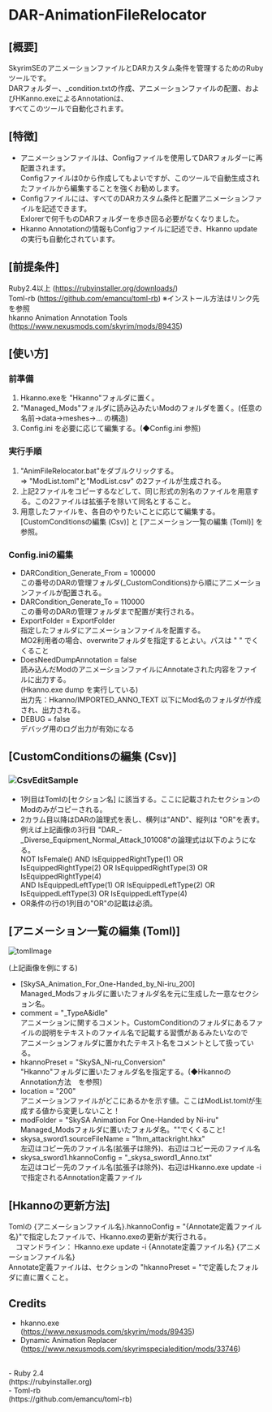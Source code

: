 # DAR-AnimationFileRelocator

## [概要]<br>
  SkyrimSEのアニメーションファイルとDARカスタム条件を管理するためのRubyツールです。<br>
  DARフォルダー、_condition.txtの作成、アニメーションファイルの配置、およびHKanno.exeによるAnnotationは、<br>
  すべてこのツールで自動化されます。<br>

## [特徴]<br>
- アニメーションファイルは、Configファイルを使用してDARフォルダーに再配置されます。<br>
  Configファイルは0から作成してもよいですが、このツールで自動生成されたファイルから編集することを強くお勧めします。<br>
- Configファイルには、すべてのDARカスタム条件と配置アニメーションファイルを記述できます。<br>
  Exlorerで何千ものDARフォルダーを歩き回る必要がなくなりました。<br>
- Hkanno Annotationの情報もConfigファイルに記述でき、Hkanno updateの実行も自動化されています。<br>

## [前提条件]<br>
  Ruby2.4以上 (https://rubyinstaller.org/downloads/) <br>
  Toml-rb (https://github.com/emancu/toml-rb) ※インストール方法はリンク先を参照<br>
  hkanno Animation Annotation Tools (https://www.nexusmods.com/skyrim/mods/89435) <br>

## [使い方]<br>
### 前準備<br>
1. Hkanno.exeを "Hkanno"フォルダに置く。<br>
2. "Managed_Mods"フォルダに読み込みたいModのフォルダを置く。(任意の名前->data->meshes->... の構造)<br>
3. Config.ini を必要に応じて編集する。(◆Config.ini 参照)<br>

### 実行手順<br>
1. "AnimFileRelocator.bat"をダブルクリックする。<br>
    ⇒ "ModList.toml"と"ModList.csv" の2ファイルが生成される。<br>
2. 上記2ファイルをコピーするなどして、同じ形式の別名のファイルを用意する。この2ファイルは拡張子を除いて同名とすること。<br>
3. 用意したファイルを、各自のやりたいことに応じて編集する。<br>
    [CustomConditionsの編集 (Csv)] と [アニメーション一覧の編集 (Toml)] を参照。<br>

### Config.iniの編集<br>
   - DARCondition_Generate_From = 100000<br>
       この番号のDARの管理フォルダ(_CustomConditions)から順にアニメーションファイルが配置される。<br>
   - DARCondition_Generate_To = 110000<br>
       この番号のDARの管理フォルダまで配置が実行される。<br>
   - ExportFolder = ExportFolder<br>
       指定したフォルダにアニメーションファイルを配置する。<br>
       MO2利用者の場合、overwriteフォルダを指定するとよい。パスは " " でくくること<br>
   - DoesNeedDumpAnnotation = false<br>
       読み込んだModのアニメーションファイルにAnnotateされた内容をファイルに出力する。<br>
        (Hkanno.exe dump を実行している)<br>
       出力先：Hkanno/IMPORTED_ANNO_TEXT 以下にMod名のフォルダが作成され、出力される。<br>
   - DEBUG = false<br>
       デバッグ用のログ出力が有効になる<br>

## [CustomConditionsの編集 (Csv)]<br>
### ![CsvEditSample](https://user-images.githubusercontent.com/47932625/126159043-2f1539dc-2b76-405c-a4fb-160127fb0398.PNG)

- 1列目はTomlの[セクション名] に該当する。ここに記載されたセクションのModのみがコピーされる。<br>
- 2カラム目以降はDARの論理式を表し、横列は"AND"、縦列は "OR"を表す。<br>
    例えば上記画像の3行目 "DAR_-_Diverse_Equipment_Normal_Attack_101008"の論理式は以下のようになる。<br>
    NOT IsFemale() AND IsEquippedRightType(1) OR IsEquippedRightType(2) OR IsEquippedRightType(3) OR IsEquippedRightType(4)<br>
    AND IsEquippedLeftType(1) OR IsEquippedLeftType(2) OR IsEquippedLeftType(3) OR IsEquippedLeftType(4)<br>
- OR条件の行の1列目の"OR"の記載は必須。<br>

## [アニメーション一覧の編集 (Toml)]<br>
![tomlImage](https://user-images.githubusercontent.com/47932625/126166789-77b003e6-a1c1-4d99-8ba6-a22cb26cdd47.PNG)

(上記画像を例にする)
- [SkySA_Animation_For_One-Handed_by_Ni-iru_200]<br>
Managed_Modsフォルダに置いたフォルダ名を元に生成した一意なセクション名。<br>
- comment = "_TypeA&idle"<br>
アニメーションに関するコメント。CustomConditionのフォルダにあるファイルの説明をテキストのファイル名で記載する習慣があるみたいなので<br>
アニメーションフォルダに置かれたテキスト名をコメントとして扱っている。<br>
- hkannoPreset = "SkySA_Ni-ru_Conversion"<br>
"Hkanno"フォルダに置いたフォルダ名を指定する。(◆HkannoのAnnotation方法　を参照)<br>
- location = "200"<br>
アニメーションファイルがどこにあるかを示す値。ここはModList.tomlが生成する値から変更しないこと！<br>
- modFolder = "SkySA Animation For One-Handed by Ni-iru"<br>
Managed_Modsフォルダに置いたフォルダ名。""でくくること!<br>
- skysa_sword1.sourceFileName = "1hm_attackright.hkx"<br>
左辺はコピー先のファイル名(拡張子は除外)、右辺はコピー元のファイル名<br>
- skysa_sword1.hkannoConfig = "_skysa_sword1_Anno.txt"<br>
左辺はコピー先のファイル名(拡張子は除外)、右辺はHkanno.exe update -i で指定されるAnnotation定義ファイル<br>

## [Hkannoの更新方法]<br>
  Tomlの {アニメーションファイル名}.hkannoConfig = "{Annotate定義ファイル名}"で指定したファイルで、Hkanno.exeの更新が実行される。<br>
  　コマンドライン： Hkanno.exe update -i {Annotate定義ファイル名} {アニメーションファイル名}<br>
  Annotate定義ファイルは、セクションの "hkannoPreset = "で定義したフォルダに直に置くこと。<br>


## Credits<br>
- hkanno.exe<br>
 (https://www.nexusmods.com/skyrim/mods/89435)<br>
- Dynamic Animation Replacer<br>
 (https://www.nexusmods.com/skyrimspecialedition/mods/33746)<br>
<br>
- Ruby 2.4<br>
 (https://rubyinstaller.org)<br>
- Toml-rb<br>
 (https://github.com/emancu/toml-rb)<br>
